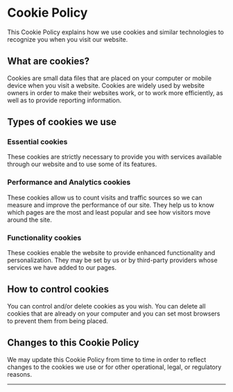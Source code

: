 # Cookie Policy

This Cookie Policy explains how we use cookies and similar technologies to recognize you when you visit our website.

## What are cookies?

Cookies are small data files that are placed on your computer or mobile device when you visit a website. Cookies are widely used by website owners in order to make their websites work, or to work more efficiently, as well as to provide reporting information.

## Types of cookies we use

### Essential cookies
These cookies are strictly necessary to provide you with services available through our website and to use some of its features.

### Performance and Analytics cookies
These cookies allow us to count visits and traffic sources so we can measure and improve the performance of our site. They help us to know which pages are the most and least popular and see how visitors move around the site.

### Functionality cookies
These cookies enable the website to provide enhanced functionality and personalization. They may be set by us or by third-party providers whose services we have added to our pages.

## How to control cookies

You can control and/or delete cookies as you wish. You can delete all cookies that are already on your computer and you can set most browsers to prevent them from being placed.

## Changes to this Cookie Policy

We may update this Cookie Policy from time to time in order to reflect changes to the cookies we use or for other operational, legal, or regulatory reasons.

---
